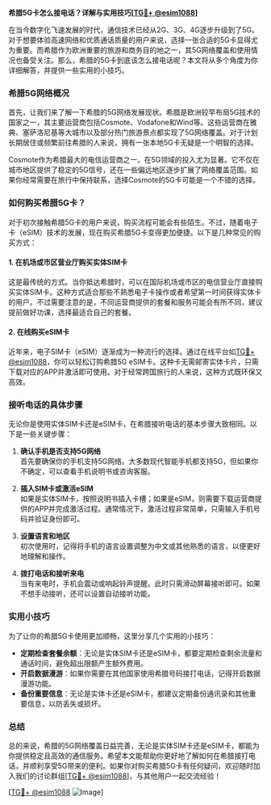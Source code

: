 **希腊5G卡怎么接电话？详解与实用技巧[[TG💪+ @esim1088](https://t.me/s/esim1088)]**

在当今数字化飞速发展的时代，通信技术已经从2G、3G、4G逐步升级到了5G。对于想要体验高速网络和优质通话质量的用户来说，选择一张合适的5G卡显得尤为重要。而希腊作为欧洲重要的旅游和商务目的地之一，其5G网络覆盖和使用情况也备受关注。那么，希腊的5G卡到底该怎么接电话呢？本文将从多个角度为你详细解答，并提供一些实用的小技巧。

### 希腊5G网络概况

首先，让我们来了解一下希腊的5G网络发展现状。希腊是欧洲较早布局5G技术的国家之一，其主要运营商包括Cosmote、Vodafone和Wind等。这些运营商在雅典、塞萨洛尼基等大城市以及部分热门旅游景点都实现了5G网络覆盖。对于计划长期居住或频繁前往希腊的人来说，拥有一张本地5G卡无疑是一个明智的选择。

Cosmote作为希腊最大的电信运营商之一，在5G领域的投入尤为显著。它不仅在城市地区提供了稳定的5G信号，还在一些偏远地区逐步扩展了网络覆盖范围。如果你经常需要在旅行中保持联系，选择Cosmote的5G卡可能是一个不错的选择。

### 如何购买希腊5G卡？

对于初次接触希腊5G卡的用户来说，购买流程可能会有些陌生。不过，随着电子卡（eSIM）技术的发展，现在购买希腊5G卡变得更加便捷。以下是几种常见的购买方式：

#### 1. 在机场或市区营业厅购买实体SIM卡

这是最传统的方式。当你抵达希腊时，可以在国际机场或市区的电信营业厅直接购买实体SIM卡。这种方式适合那些不熟悉电子卡操作或者希望第一时间获得实体卡的用户。不过需要注意的是，不同运营商提供的套餐和服务可能会有所不同，建议提前做好功课，选择最适合自己的套餐。

#### 2. 在线购买eSIM卡

近年来，电子SIM卡（eSIM）逐渐成为一种流行的选择。通过在线平台如[TG💪+ @esim1088](https://t.me/s/esim1088)，你可以轻松订购希腊5G eSIM卡。这种卡无需邮寄实体卡片，只需下载对应的APP并激活即可使用。对于经常跨国旅行的人来说，这种方式既环保又高效。

### 接听电话的具体步骤

无论你是使用实体SIM卡还是eSIM卡，在希腊接听电话的基本步骤大致相同。以下是一些关键步骤：

1. **确认手机是否支持5G网络**  
   首先要确保你的手机支持5G网络。大多数现代智能手机都支持5G，但如果你不确定，可以查看手机说明书或咨询客服。

2. **插入SIM卡或激活eSIM**  
   如果是实体SIM卡，按照说明书插入卡槽；如果是eSIM，则需要下载运营商提供的APP并完成激活过程。通常情况下，激活过程非常简单，只需输入手机号码并验证身份即可。

3. **设置语言和地区**  
   初次使用时，记得将手机的语言设置调整为中文或其他熟悉的语言，以便更好地理解和操作。

4. **拨打电话和接听来电**  
   当有来电时，手机会震动或响起铃声提醒。此时只需滑动屏幕接听即可。如果不想手动接听，还可以设置自动接听功能。

### 实用小技巧

为了让你的希腊5G卡使用更加顺畅，这里分享几个实用的小技巧：

- **定期检查套餐余额**：无论是实体SIM卡还是eSIM卡，都要定期检查剩余流量和通话时间，避免超出限额产生额外费用。
- **开启数据漫游**：如果你需要在其他国家使用希腊号码接打电话，记得开启数据漫游功能。
- **备份重要信息**：无论是实体卡还是eSIM卡，都建议定期备份通讯录和其他重要信息，以防丢失或损坏。

### 总结

总的来说，希腊的5G网络覆盖日益完善，无论是实体SIM卡还是eSIM卡，都能为你提供稳定且高效的通信服务。希望本文能帮助你更好地了解如何在希腊接打电话，并顺利享受5G带来的便利。如果你对购买希腊5G卡有任何疑问，欢迎随时加入我们的讨论群组[[TG💪+ @esim1088](https://t.me/s/esim1088)]，与其他用户一起交流经验！

[[TG💪+ @esim1088](https://t.me/s/esim1088) ![Image](https://i.postimg.cc/4NQfJmqS/Snipaste-2025-05-13-00-14-12.png)]